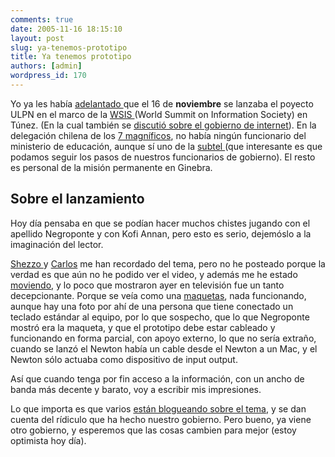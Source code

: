 ```yaml
---
comments: true
date: 2005-11-16 18:15:10
layout: post
slug: ya-tenemos-prototipo
title: Ya tenemos prototipo
authors: [admin]
wordpress_id: 170
---
```


Yo ya les había [adelantado ](/2005/11/ulpn_2.html) que el 16 de **noviembre** se lanzaba el poyecto ULPN en el marco de la [WSIS ](http://www.itu.int/wsis/tunis/)(World Summit on Information Society) en Túnez. (En la cual también se [discutió sobre el gobierno de internet](http://cdp.blogsome.com/2005/11/16/la-batalla-que-no-fue/)). En la delegación chilena de los [7 magníficos](http://www.itu.int/wsis/participation/prepcom3/org_detail.asp?ID=916), no había ningún funcionario del ministerio de educación, aunque sí uno de la [subtel ](http://www.itu.int/wsis/participation/prepcom3/del_detail.asp?ID=96027#rep)(que interesante es que podamos seguir los pasos de nuestros funcionarios de gobierno). El resto es personal de la misión permanente en Ginebra.

## Sobre el lanzamiento

Hoy día pensaba en que se podían hacer muchos chistes jugando con el apellido Negroponte y con Kofi Annan, pero esto es serio, dejemóslo a la imaginación del lector.

[Shezzo ](http://nerdpride.org/blog/?p=26)y [Carlos](http://cdp.blogsome.com/2005/11/17/video-laptop-de-us100/) me han recordado del tema, pero no he posteado porque la verdad es que aún no he podido ver el video, y además me he estado [moviendo](http://www.lnds.net/2005/11/movilidad.html), y lo poco que mostraron ayer en televisión fue un tanto decepcionante. Porque se veía como una [maquetas](http://www.fayerwayer.com/archivo/2005/11/lanzan_prototip.php), nada funcionando, aunque hay una foto por ahí de una persona que tiene conectado un teclado estándar al equipo, por lo que sospecho, que lo que Negroponte mostró era la maqueta, y que el prototipo debe estar cableado y funcionando en forma parcial, con apoyo externo, lo que no sería extraño, cuando se lanzó el Newton había un cable desde el Newton a un Mac, y el Newton sólo actuaba como dispositivo de input output.

Así que cuando tenga por fin acceso a la información, con un ancho de banda más decente y barato, voy a escribir mis impresiones.

Lo que importa es que varios [están blogueando sobre el tema](http://blog.monkymotion.com/?p=70), y se dan cuenta del rídiculo que ha hecho nuestro gobierno. Pero bueno, ya viene otro gobierno, y esperemos que las cosas cambien para mejor (estoy optimista hoy día).



